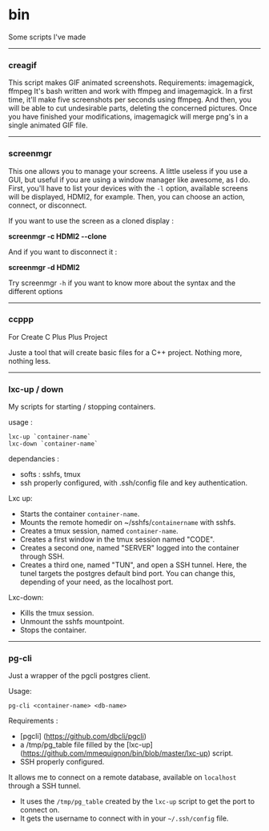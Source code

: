 # bin
Some scripts I've made

---

### creagif

This script makes GIF animated screenshots.
Requirements: imagemagick, ffmpeg
It's bash written and work with ffmpeg and imagemagick.
In a first time, it'll make five screenshots per seconds using ffmpeg. And then, you will be able to cut undesirable parts, deleting the concerned pictures.
Once you have finished your modifications, imagemagick will merge png's in a single animated GIF file.

---

### screenmgr

This one allows you to manage your screens.
A little useless if you use a GUI, but useful if you are using a window manager like awesome, as I do.
First, you'll have to list your devices with the `-l` option, available screens will be displayed, HDMI2, for example.
Then, you can choose an action, connect, or disconnect.

If you want to use the screen as a cloned display :

**screenmgr -c HDMI2 --clone**

And if you want to disconnect it :

**screenmgr -d HDMI2**

Try screenmgr `-h` if you want to know more about the syntax and the different options

---

### ccppp

For Create C Plus Plus Project

Juste a tool that will create basic files for a C++ project.
Nothing more, nothing less.

---

### lxc-up / down

My scripts for starting / stopping containers.

usage :
```
lxc-up `container-name`
lxc-down `container-name`
```
dependancies :
 - softs : sshfs, tmux
 - ssh properly configured, with .ssh/config file and key authentication.

Lxc up:
 - Starts the container `container-name`.
 - Mounts the remote homedir on ~/sshfs/`containername` with sshfs.
 - Creates a tmux session, named `container-name`.
 - Creates a first window in the tmux session named "CODE".
 - Creates a second one, named "SERVER" logged into the container through SSH.
 - Creates a third one, named "TUN", and open a SSH tunnel.
   Here, the tunel targets the postgres default bind port.
   You can change this, depending of your need, as the localhost port.

Lxc-down:
 - Kills the tmux session.
 - Unmount the sshfs mountpoint.
 - Stops the container.

---

### pg-cli

Just a wrapper of the pgcli postgres client.

Usage:
```
pg-cli <container-name> <db-name>
```

Requirements :
 - [pgcli] (https://github.com/dbcli/pgcli)
 - a /tmp/pg_table file filled by the [lxc-up] (https://github.com/mmequignon/bin/blob/master/lxc-up) script.
 - SSH properly configured.

It allows me to connect on a remote database, available on `localhost`
through a SSH tunnel.

 - It uses the `/tmp/pg_table` created by the `lxc-up` script
   to get the port to connect on.
 - It gets the username to connect with in your `~/.ssh/config` file.
